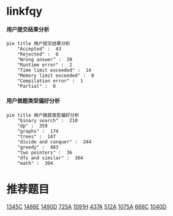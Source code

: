 # linkfqy

<!-- tabs:start -->



#### **用户提交结果分析**

```mermaid
pie title 用户提交结果分析
    "Accepted" :  43
    "Rejected" :  0
    "Wrong answer" :  39
    "Runtime error" :  2
    "Time limit exceeded" :  14
    "Memory limit exceeded" :  0
    "Compilation error" :  1
    "Partial" :  0
```

#### **用户做题类型偏好分析**

```mermaid
pie title 用户做题类型偏好分析
    "binary search" :  210
    "dp" :  359
    "graphs" :  174
    "trees" :  147
    "divide and conquer" :  244
    "greedy" :  483
    "two pointers" :  36
    "dfs and similar" :  304
    "math" :  304
```



<!-- tabs:end -->
# 推荐题目
[1345C](https://codeforces.com/contest/1345/problem/C)
[1486E](https://codeforces.com/contest/1486/problem/E)
[1490D](https://codeforces.com/contest/1490/problem/D)
[725A](https://codeforces.com/contest/725/problem/A)
[1091H](https://codeforces.com/contest/1091/problem/H)
[437A](https://codeforces.com/contest/437/problem/A)
[512A](https://codeforces.com/contest/512/problem/A)
[1075A](https://codeforces.com/contest/1075/problem/A)
[668C](https://codeforces.com/contest/668/problem/C)
[1040D](https://codeforces.com/contest/1040/problem/D)
